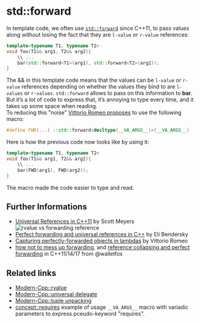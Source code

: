 # std::forward

In template code, we often use [`std::forward`](https://en.cppreference.com/w/cpp/utility/forward) since C++11, to pass values along without losing the fact that they are `l-value` or `r-value` references:
```cpp
template<typename T1, typename T2>
void foo(T1&& arg1, T2&& arg2){
    \\ ...
    bar(std::forward<T1>(arg1), std::forward<T2>(arg2));
}
```
The && in this template code means that the values can be `l-value` or `r-value` references depending on whether the values they bind to are `l-values` or `r-values`.
`std::forward` allows to pass on this information to __bar__.  
But it’s a lot of code to express that, it’s annoying to type every time, and it takes up some space when reading.  
To reducing this "noise" [Vittorio Romeo proposes](https://vittorioromeo.info/index/blog/capturing_perfectly_forwarded_objects_in_lambdas.html) to use the following macro:
```cpp
#define FWD(...) ::std::forward<decltype(__VA_ARGS__)>(__VA_ARGS__)
```
Here is how the previous code now looks like by using it:
```cpp
template<typename T1, typename T2>
void foo(T1&& arg1, T2&& arg2){
    \\ ...
    bar(FWD(arg1), FWD(arg2));
}
```
The macro made the code easier to type and read.

## Further Informations
* [Universal References in C++11](https://isocpp.org/blog/2012/11/universal-references-in-c11-scott-meyers) by Scott Meyers  
![rvalue vs forwarding reference](https://www.walletfox.com/course/cheatsheetsSource/rvalue_vs_forwarding.png)
* [Perfect forwarding and universal references in C++](http://eli.thegreenplace.net/2014/perfect-forwarding-and-universal-references-in-c/) by Eli Bendersky
* [Capturing perfectly-forwarded objects in lambdas](https://vittorioromeo.info/index/blog/capturing_perfectly_forwarded_objects_in_lambdas.html) by Vittorio Romeo
* [how not to mess up forwarding](https://www.walletfox.com/course/cheatsheetsSource/perfect_forwarding.png), and [reference collapsing and perfect forwarding](https://www.walletfox.com/course/cheatsheetsSource/reference_collapsing_corr.png) in C++11/14/17 from @walletfox

## Related links
* [Modern-Cpp::rvalue](../rvalue)
* [Modern-Cpp::universal delegate](../variadic/universal%20delegate) 
* [Modern-Cpp::tuple unpacking](../tuple/variadic_parameter_list) 
* [concept::requires](https://github.com/nikolaAV/skeleton/blob/master/algorithm/simple_xor/main.cpp) example of usage `__VA_ARGS__` macro with variadic parameters to express pceudo-keyword "requires".
